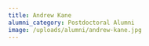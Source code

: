 ```yaml
---
title: Andrew Kane
alumni_category: Postdoctoral Alumni
image: /uploads/alumni/andrew-kane.jpg
---
```

